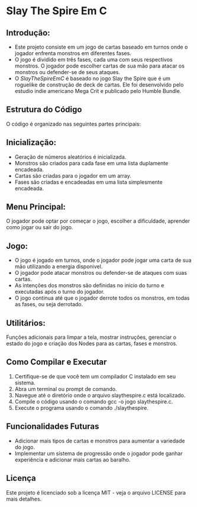# Slay The Spire Em C

## Introdução:
* Este projeto consiste em um jogo de cartas baseado em turnos onde o jogador enfrenta monstros em diferentes fases. 
* O jogo é dividido em três fases, cada uma com seus respectivos monstros. O jogador pode escolher cartas de sua mão para atacar os monstros ou defender-se de seus ataques.
* O *SlayTheSpireEmC* é baseado no jogo Slay the Spire que é um roguelike de construção de deck de cartas. Ele foi desenvolvido pelo estudio indie americano Mega Crit e publicado pelo Humble Bundle.

## Estrutura do Código
O código é organizado nas seguintes partes principais:

## Inicialização:
* Geração de números aleatórios é inicializada.
* Monstros são criados para cada fase em uma lista duplamente encadeada.
* Cartas são criadas para o jogador em um array.
* Fases são criadas e encadeadas em uma lista simplesmente encadeada.

## Menu Principal:
O jogador pode optar por começar o jogo, escolher a dificuldade, aprender como jogar ou sair do jogo.

## Jogo:
* O jogo é jogado em turnos, onde o jogador pode jogar uma carta de sua mão utilizando a energia disponivel.
* O jogador pode atacar monstros ou defender-se de ataques com suas cartas.
* As intenções dos monstros são definidas no inicio do turno e executadas após o turno do jogador.
* O jogo continua até que o jogador derrote todos os monstros, em todas as fases, ou seja derrotado.

## Utilitários:
Funções adicionais para limpar a tela, mostrar instruções, gerenciar o estado do jogo e criação dos Nodes para as cartas, fases e monstros.

## Como Compilar e Executar
1. Certifique-se de que você tem um compilador C instalado em seu sistema.
2. Abra um terminal ou prompt de comando.
3. Navegue até o diretório onde o arquivo slaythespire.c está localizado.
4. Compile o código usando o comando gcc -o jogo slaythespire.c.
5. Execute o programa usando o comando ./slaythespire.

## Funcionalidades Futuras
* Adicionar mais tipos de cartas e monstros para aumentar a variedade do jogo.
* Implementar um sistema de progressão onde o jogador pode ganhar experiência e adicionar mais cartas ao baralho.

## Licença
Este projeto é licenciado sob a licença MIT - veja o arquivo LICENSE para mais detalhes.
